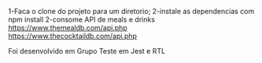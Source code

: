 1-Faca o clone do projeto para um diretorio;
2-instale as dependencias com npm install
2-consome API de meals e drinks
https://www.themealdb.com/api.php
https://www.thecocktaildb.com/api.php

Foi desenvolvido em Grupo
Teste em Jest e RTL
